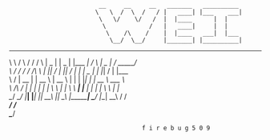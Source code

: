 
                             __     __     __   _______   __________
                            \   \  /  \  /   / |   ____| |___    ___|
                             \   \/    \/   /  |  |____      |  |
                              \            /   |   ____|     |  |
                               \    /\    /    |  |____   ___|  |___
                                \__/  \__/     |_______| |__________|

  __     __     __    _____      _______     ________    __________    _____    ________    ________
 \   \  /  \  /   /  /      \   |    _   |  |    _   |  |___    ___|  /     \  |   _    |  /  _____/                        
  \   \/    \/   /  /   /\   \  |   |_|  /  |   |_|  /      |  |     |   _   | |  |_|   / |  |___                         
   \            /  |    __    | |   __  \   |   __  \       |  |     |  |_|  | |   __  \   \___  \                    
    \    /\    /   |   |  |   | |  |  \  \  |  |  \  \   ___|  |___  |       | |  |  \  \      |  |                    
     \__/  \__/    |___|  |___| |__|   \__\ |__|   \__\ |__________|  \_____/  |__|   \__\     /  /                    
       _______________________________________________________________________________________/  /                                                               
       \________________________________________________________________________________________/                         


                                         f i r e b u g 5 0 9        
